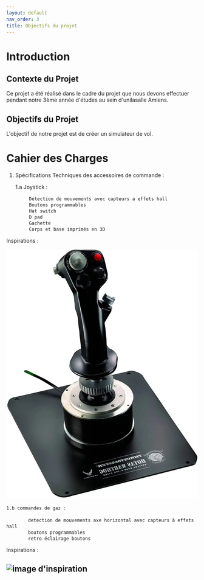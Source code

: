 ```yaml
---
layout: default
nav_order: 3
title: Objectifs du projet
---
```


# Introduction



## Contexte du Projet

Ce projet a été réalisé dans le cadre du projet que nous devons effectuer pendant notre 3ème année d'études au sein d'unilasalle Amiens.

## Objectifs du Projet


L'objectif de notre projet est de créer un simulateur de vol.

# Cahier des Charges

1. Spécifications Techniques des accessoires de commande :

    1.a Joystick :

            Détection de mouvements avec capteurs a effets hall
            Boutons programmables
            Hat switch
            D pad
            Gachette
            Corps et base imprimés en 3D 


Inspirations : 

![image d'inspiration](images/joystick_inspiration.png)

    1.b commandes de gaz : 

            detection de mouvements axe horizontal avec capteurs à effets hall
            boutons programmables
            retro éclairage boutons 

Inspirations :

## ![image d'inspiration](images/manettes_de_gaz.png)







    
 